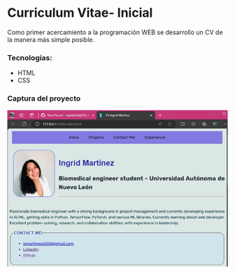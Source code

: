 # Curriculum Vitae- Inicial

Como primer acercamiento a la programación WEB se desarrollo un CV de la manera más simple 
posible. 

### Tecnologías:
* HTML
* CSS

### Captura del proyecto 
![captura](/CV_Preview.jpg)
